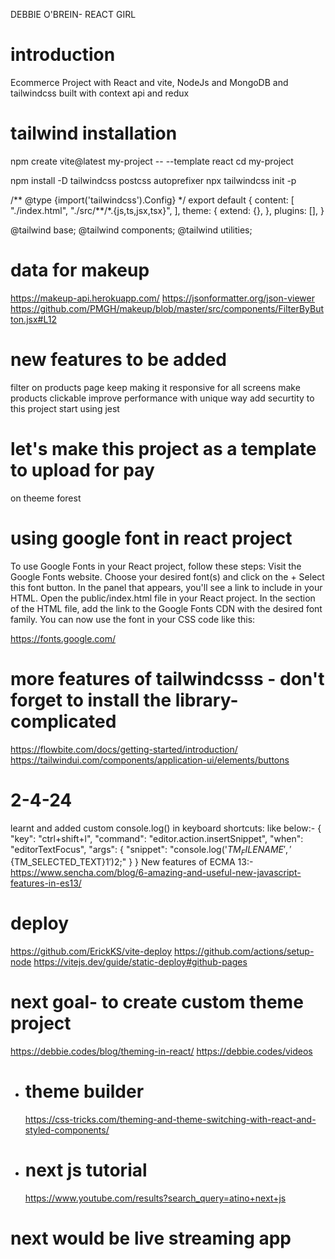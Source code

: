 DEBBIE O'BREIN- REACT GIRL

# introduction

Ecommerce Project with React and vite, NodeJs and MongoDB and tailwindcss
built with context api and redux

# tailwind installation

npm create vite@latest my-project -- --template react
cd my-project

npm install -D tailwindcss postcss autoprefixer
npx tailwindcss init -p

<!-- tailwind.config.js -->

/** @type {import('tailwindcss').Config} \*/
export default {
content: [
"./index.html",
"./src/**/\*.{js,ts,jsx,tsx}",
],
theme: {
extend: {},
},
plugins: [],
}

<!-- index.css -->

@tailwind base;
@tailwind components;
@tailwind utilities;

# data for makeup

https://makeup-api.herokuapp.com/
https://jsonformatter.org/json-viewer
https://github.com/PMGH/makeup/blob/master/src/components/FilterByButton.jsx#L12

# new features to be added

filter on products page
keep making it responsive for all screens
make products clickable
improve performance with unique way
add securtity to this project
start using jest

# let's make this project as a template to upload for pay

on theeme forest

# using google font in react project

To use Google Fonts in your React project, follow these steps:
Visit the Google Fonts website.
Choose your desired font(s) and click on the + Select this font button.
In the panel that appears, you'll see a link to include in your HTML.
Open the public/index.html file in your React project.
In the <head> section of the HTML file, add the link to the Google Fonts CDN with the desired font family.
You can now use the font in your CSS code like this:

https://fonts.google.com/

# more features of tailwindcsss - don't forget to install the library- complicated 

https://flowbite.com/docs/getting-started/introduction/
https://tailwindui.com/components/application-ui/elements/buttons

# 2-4-24

learnt and added custom console.log() in keyboard shortcuts: like below:-
{
  "key": "ctrl+shift+l",
  "command": "editor.action.insertSnippet",
  "when": "editorTextFocus",
  "args": {
    "snippet": "console.log('${TM_FILENAME}','${TM_SELECTED_TEXT}$1')$2;"
  }
}
New features of ECMA 13:-
https://www.sencha.com/blog/6-amazing-and-useful-new-javascript-features-in-es13/

# deploy

https://github.com/ErickKS/vite-deploy
https://github.com/actions/setup-node
https://vitejs.dev/guide/static-deploy#github-pages

# next goal- to create custom theme project

https://debbie.codes/blog/theming-in-react/
https://debbie.codes/videos

- # theme builder

  https://css-tricks.com/theming-and-theme-switching-with-react-and-styled-components/

- # next js tutorial
  https://www.youtube.com/results?search_query=atino+next+js

# next would be live streaming app
